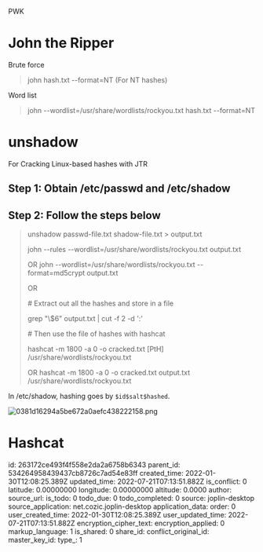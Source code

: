 PWK

# John the Ripper

Brute force

> john hash.txt --format=NT (For NT hashes)

Word list

> john --wordlist=/usr/share/wordlists/rockyou.txt hash.txt --format=NT

# unshadow

For Cracking Linux-based hashes with JTR

## Step 1: Obtain /etc/passwd and /etc/shadow

## Step 2: Follow the steps below

> unshadow passwd-file.txt shadow-file.txt > output.txt
> 
> john --rules --wordlist=/usr/share/wordlists/rockyou.txt output.txt
> 
> OR john --wordlist=/usr/share/wordlists/rockyou.txt --format=md5crypt output.txt
> 
> OR
> 
> \# Extract out all the hashes and store in a file
> 
> grep "\\$6" output.txt | cut -f 2 -d ':' 
> 
> \# Then use the file of hashes with hashcat
> 
> hashcat -m 1800 -a 0 -o cracked.txt \[PtH\] /usr/share/wordlists/rockyou.txt
> 
> OR hashcat -m 1800 -a 0 -o cracked.txt output.txt /usr/share/wordlists/rockyou.txt

In /etc/shadow, hashing goes by `$id$salt$hashed`.

![0381d16294a5be672a0aefc438222158.png](:/7cf05d60947240c983c754b109f34f2c)

# Hashcat

id: 263172ce493f4f558e2da2a6758b6343
parent_id: 534264958439437cb8726c7ad54e83ff
created_time: 2022-01-30T12:08:25.389Z
updated_time: 2022-07-21T07:13:51.882Z
is_conflict: 0
latitude: 0.00000000
longitude: 0.00000000
altitude: 0.0000
author: 
source_url: 
is_todo: 0
todo_due: 0
todo_completed: 0
source: joplin-desktop
source_application: net.cozic.joplin-desktop
application_data: 
order: 0
user_created_time: 2022-01-30T12:08:25.389Z
user_updated_time: 2022-07-21T07:13:51.882Z
encryption_cipher_text: 
encryption_applied: 0
markup_language: 1
is_shared: 0
share_id: 
conflict_original_id: 
master_key_id: 
type_: 1